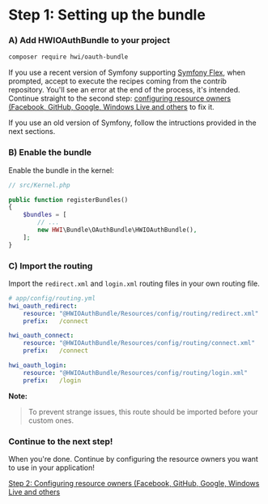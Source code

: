 Step 1: Setting up the bundle
=============================
### A) Add HWIOAuthBundle to your project

```bash
composer require hwi/oauth-bundle
```

If you use a recent version of Symfony supporting [Symfony Flex](https://symfony.com/doc/current/quick_tour/flex_recipes.html), when prompted, accept to execute the recipes coming from the contrib repository.
You'll see an error at the end of the process, it's intended. Continue straight to the second step: [configuring resource owners (Facebook, GitHub, Google, Windows Live and others](2-configuring_resource_owners.md) to fix it.

If you use an old version of Symfony, follow the intructions provided in the next sections.

### B) Enable the bundle

Enable the bundle in the kernel:

```php
// src/Kernel.php

public function registerBundles()
{
    $bundles = [
        // ...
        new HWI\Bundle\OAuthBundle\HWIOAuthBundle(),
    ];
}
```

### C) Import the routing

Import the `redirect.xml` and `login.xml` routing files in your own routing file.

```yaml
# app/config/routing.yml
hwi_oauth_redirect:
    resource: "@HWIOAuthBundle/Resources/config/routing/redirect.xml"
    prefix:   /connect

hwi_oauth_connect:
    resource: "@HWIOAuthBundle/Resources/config/routing/connect.xml"
    prefix:   /connect

hwi_oauth_login:
    resource: "@HWIOAuthBundle/Resources/config/routing/login.xml"
    prefix:   /login
```

**Note:**

> To prevent strange issues, this route should be imported before your custom ones.

### Continue to the next step!
When you're done. Continue by configuring the resource owners you want to use
in your application!


[Step 2: Configuring resource owners (Facebook, GitHub, Google, Windows Live and others](2-configuring_resource_owners.md)
